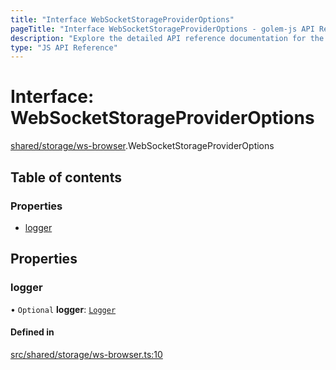 ```yaml
---
title: "Interface WebSocketStorageProviderOptions"
pageTitle: "Interface WebSocketStorageProviderOptions - golem-js API Reference"
description: "Explore the detailed API reference documentation for the Interface WebSocketStorageProviderOptions within the golem-js SDK for the Golem Network."
type: "JS API Reference"
---
```

# Interface: WebSocketStorageProviderOptions

[shared/storage/ws-browser](../modules/shared_storage_ws_browser).WebSocketStorageProviderOptions

## Table of contents

### Properties

- [logger](shared_storage_ws_browser.WebSocketStorageProviderOptions#logger)

## Properties

### logger

• `Optional` **logger**: [`Logger`](shared_utils_logger_logger.Logger)

#### Defined in

[src/shared/storage/ws-browser.ts:10](https://github.com/golemfactory/golem-js/blob/570126bc/src/shared/storage/ws-browser.ts#L10)
